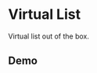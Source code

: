 # Virtual List

Virtual list out of the box.

## Demo

<ms-large-volume-data></ms-large-volume-data>

<code-tabs>
  <code-pane title="app/virtual-list.component.ts" path="virtual-list/src/app/virtual-list.component.ts"></code-pane>
  <code-pane title="app/virtual-list.component.html" path="virtual-list/src/app/virtual-list.component.html"></code-pane>
</code-tabs>
